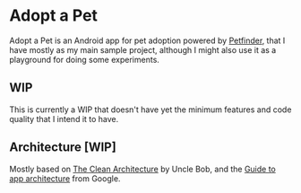 # Adopt a Pet
Adopt a Pet is an Android app for pet adoption powered by [Petfinder](https://www.petfinder.com/), that I have mostly as my main sample project, although I might also use it as a playground for doing some experiments. 

## WIP 
This is currently a WIP that doesn't have yet the minimum features and code quality that I intend it to have.

## Architecture [WIP]
Mostly based on [The Clean Architecture](https://blog.cleancoder.com/uncle-bob/2012/08/13/the-clean-architecture.html) by Uncle Bob, and the [Guide to app architecture](https://developer.android.com/topic/architecture) from Google. 

